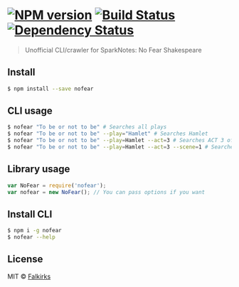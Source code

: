 #  [![NPM version][npm-image]][npm-url] [![Build Status][travis-image]][travis-url] [![Dependency Status][daviddm-image]][daviddm-url]

> Unofficial CLI/crawler for SparkNotes: No Fear Shakespeare



## Install

```sh
$ npm install --save nofear
```


## CLI usage
```sh
$ nofear "To be or not to be" # Searches all plays
$ nofear "To be or not to be" --play="Hamlet" # Searches Hamlet
$ nofear "To be or not to be" --play=Hamlet --act=3 # Searches ACT 3 of Hamlet
$ nofear "To be or not to be" --play=Hamlet --act=3 --scene=1 # Searches ACT 3, Scene 1
```

## Library usage
```js
var NoFear = require('nofear');
var nofear = new NoFear(); // You can pass options if you want
```

## Install CLI

```sh
$ npm i -g nofear
$ nofear --help
```

## License

MIT © [Falkirks](falkirks.com)


[npm-image]: https://badge.fury.io/js/nofear.svg
[npm-url]: https://npmjs.org/package/nofear
[travis-image]: https://travis-ci.org/Falkirks/nofear.svg?branch=master
[travis-url]: https://travis-ci.org/Falkirks/nofear
[daviddm-image]: https://david-dm.org/Falkirks/nofear.svg?theme=shields.io
[daviddm-url]: https://david-dm.org/Falkirks/nofear

